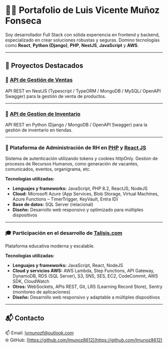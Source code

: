 # 👨‍💻 Portafolio de Luis Vicente Muñoz Fonseca

Soy desarrollador Full Stack con sólida experiencia en frontend y backend, especializado en crear soluciones robustas y seguras. Domino tecnologías como **React**, **Python (Django)**, **PHP**, **NestJS**, **JavaScript** y **AWS**.

---

## 🧩 Proyectos Destacados

### 🚀 [API de Gestión de Ventas](https://github.com/lmunoz8612/py-inventory-management-api)
API REST en NestJS (Typescript / TypeORM / MongoDB / MySQL/ OpenAPI Swagger) para la gestión de venta de productos.

---

### 🚀 [API de Gestion de Inventario](https://github.com/lmunoz8612/py-inventory-management-api)
API REST en Python (Django / MongoDB / OpenAPI Swagger) para la gestión de inventario en tiendas.

---

### 🔐 Plataforma de Administración de RH en [PHP](https://github.com/tu-usuario/login-react-php) y [React JS](https://github.com/lmunoz8612/rh-api)
Sistema de autenticación utilizando tokens y cookies httpOnly. Gestion de procesos de Recursos Humanos, como generación de vacantes, comunicados, eventos, organigrama, etc.

**Tecnologías utilizadas:**
- **Lenguajes y frameworks:** JavaScript, PHP 8.2, ReactJS, NodeJS  
- **Cloud:** Microsoft Azure (App Services, Blob Storage, Virtual Machines, Azure Functions – TimerTrigger, KeyVault, Entra ID)  
- **Base de datos:** SQL Server (relacional)  
- **Diseño:** Desarrollo web responsivo y optimizado para múltiples dispositivos

---

### 🎓 Participación en el desarrollo de [Talisis.com](https://www.talisis.com)
Plataforma educativa moderna y escalable.

**Tecnologías utilizadas:**
- **Lenguajes y frameworks:** JavaScript, React, NodeJS  
- **Cloud y servicios AWS:** AWS Lambda, Step Functions, API Gateway, DynamoDB, RDS (SQL Server), S3, SNS, SES, EC2, CodeCommit, AWS SDK, CloudWatch  
- **Otros:** WebSockets, APIs REST, Git, LRS (Learning Record Store), Sentry (monitoreo de aplicaciones)  
- **Diseño:** Desarrollo web responsivo y adaptable a múltiples dispositivos

---

## 📬 Contacto

📫 Email: [lvmunozf@outlook.com](mailto:lvmunozf@outlook.com)  
🌐 GitHub: [https://github.com/lmunoz8612](https://github.com/lmunoz8612)
